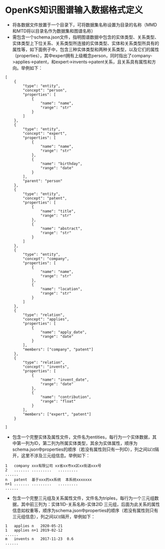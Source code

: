 # OpenKS知识图谱输入数据格式定义

* 将各数据文件放置于一个目录下，可将数据集名称设置为目录的名称（MMD和MTD将以目录名作为数据集和图谱名称）
* 需包含一个schema.json文件，指明图谱数据中包含的实体类型、关系类型、实体类型上下位关系、关系类型所连接的实体类型、实体和关系类型所具有的属性等，如下面例子中，包含三种实体类型和两种关系类型，以及它们的属性（properties），其中expert拥有上级概念person，同时指出了company->applies->patent，和expert->invents->patent关系，且关系具有属性和方向。举例如下：
```
[
	{
		"type": "entity",
		"concept": "person",
		"properties": [
			{
				"name": "name",
				"range": "str"
			}
		]
	},
	{
		"type": "entity",
		"concept": "expert",
		"properties": [
			{
				"name": "name",
				"range": "str"
			},
			{
				"name": "birthday",
				"range": "date"
			}
		],
		"parent": "person"
	},
	{
		"type": "entity",
		"concept": "patent",
		"properties": [
			{
				"name": "title",
				"range": "str"
			},
			{
				"name": "abstract",
				"range": "str"
			}
		]
	},
	{
		"type": "entity",
		"concept": "company",
		"properties": [
			{
				"name": "name",
				"range": "str"
			},
			{
				"name": "location",
				"range": "str"
			}
		]
	},
	{
		"type": "relation",
		"concept": "applies",
		"properties": [
			{
				"name": "apply_date",
				"range": "date"
			}
		],
		"members": ["company", "patent"]
	},
	{
		"type": "relation",
		"concept": "invents",
		"properties": [
			{
				"name": "invent_date",
				"range": "date"
			},
			{
				"name": "contribution",
				"range": "float"
			}
		],
		"members": ["expert", "patent"]
	}

]
```
* 包含一个完整实体及属性文件，文件名为entities，每行为一个实体数据，其中第一列为ID，第二列为所属实体类型，其余为实体属性，顺序为schema.json中properties的顺序（若没有属性则只有一列ID），列之间以\t隔开，这里不涉及三元组信息。举例如下：
```
1	company	xxx有限公司	xx省xx市xx区xx街道xxx号
2	.......	.........	.........
......
n	patent	基于xxx的xx系统	本系统xxxxxxx
n+1	.......	.........	.........
......
```
* 包含一个完整三元组及关系属性文件，文件名为triples，每行为一个三元组数据，其中前三列为：实体1ID-关系名称-实体2ID 三元组，后面为此关系的属性信息如权重等，顺序为schema.json中properties的顺序（若没有属性则只有三元组信息），列之间以\t隔开，举例如下：
```
1	applies	n	2020-05-21
1	applies	n+1	2019-02-12
......
m	invents	n	2017-11-23	0.6
......
```